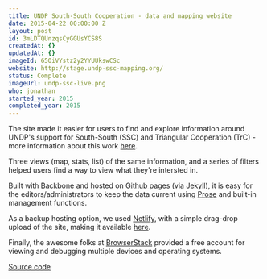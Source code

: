 ```yaml
---
title: UNDP South-South Cooperation - data and mapping website
date: 2015-04-22 00:00:00 Z
layout: post
id: 3mLDTQUnzqsCyGGUsYCS8S
createdAt: {}
updatedAt: {}
imageId: 65OiVYstz2y2YYUUkswCSc
website: http://stage.undp-ssc-mapping.org/
status: Complete
imageUrl: undp-ssc-live.png
who: jonathan
started_year: 2015
completed_year: 2015
---
```


The site made it easier for users to find and explore information around UNDP's support for South-South (SSC) and Triangular Cooperation (TrC) - more information about this work [here](http://www.undp.org/ssc).

Three views (map, stats, list) of the same information, and a series of filters helped users find a way to view what they're intersted in.

Built with [Backbone](http://backbonejs.org) and hosted on [Github pages](https://pages.github.com) (via [Jekyll](http://jekyllrb.com)), it is easy for the editors/administrators to keep the data current using [Prose](http://prose.io) and built-in management functions.

As a backup hosting option, we used [Netlify](https://www.netlify.com), with a simple drag-drop upload of the site, making it available [here](https://ssc.netlify.com).

Finally, the awesome folks at [BrowserStack](https://www.browserstack.com) provided a free account for viewing and debugging multiple devices and operating systems.

[Source code](https://github.com/undp/ssc)
